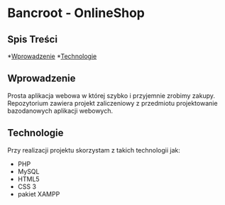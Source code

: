 # Bancroot - OnlineShop

## Spis Treści
*[Wprowadzenie](#Wprowadzenie)
*[Technologie](#Technologie)

## Wprowadzenie
Prosta aplikacja webowa w której szybko i przyjemnie zrobimy zakupy. </br>
Repozytorium zawiera projekt zaliczeniowy z przedmiotu projektowanie bazodanowych aplikacji webowych. </br> 


## Technologie
Przy realizacji projektu skorzystam z takich technologii jak: </br>
* PHP </br>
* MySQL </br>
* HTML5 </br>
* CSS 3 </br>
* pakiet XAMPP </br>


